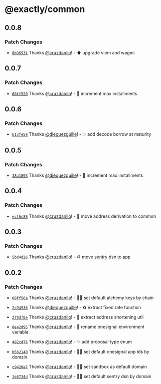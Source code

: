 # @exactly/common

## 0.0.8

### Patch Changes

- [`8b96531`](https://github.com/exactly/exa/commit/8b965313434a4bbed4c790bc7fdcd7e1658fa869) Thanks [@cruzdanilo](https://github.com/cruzdanilo)! - ⬆️ upgrade viem and wagmi

## 0.0.7

### Patch Changes

- [`60ff520`](https://github.com/exactly/exa/commit/60ff5203f58e50ee6e31aa4f53a1993a91fce29e) Thanks [@cruzdanilo](https://github.com/cruzdanilo)! - 👔 increment max installments

## 0.0.6

### Patch Changes

- [`b13fe58`](https://github.com/exactly/exa/commit/b13fe58ccbfc36abbf9735b1de512a4b6f404040) Thanks [@dieguezguille](https://github.com/dieguezguille)! - ✨ add decode borrow at maturity

## 0.0.5

### Patch Changes

- [`38a1893`](https://github.com/exactly/exa/commit/38a1893339fb26e062c00f7acce818d6cf7dcbdf) Thanks [@dieguezguille](https://github.com/dieguezguille)! - 👔 increment max installments

## 0.0.4

### Patch Changes

- [`ecf6c88`](https://github.com/exactly/exa/commit/ecf6c8802e02fc47d833543f47759dca950987c4) Thanks [@cruzdanilo](https://github.com/cruzdanilo)! - 🚚 move address derivation to common

## 0.0.3

### Patch Changes

- [`5bd4d26`](https://github.com/exactly/exa/commit/5bd4d26118f0355bb6fd45d0c04943f35e7b71e5) Thanks [@cruzdanilo](https://github.com/cruzdanilo)! - ♻️ move sentry dsn to app

## 0.0.2

### Patch Changes

- [`68ff56a`](https://github.com/exactly/exa/commit/68ff56ab5e2e5f6c2e35a4c3b4de41c6db5c7b86) Thanks [@cruzdanilo](https://github.com/cruzdanilo)! - 🧑‍💻 set default alchemy keys by chain

- [`2c94536`](https://github.com/exactly/exa/commit/2c94536dcf3480570bf89ae923b25d5394692497) Thanks [@dieguezguille](https://github.com/dieguezguille)! - ♻️ extract fixed rate function

- [`279df6e`](https://github.com/exactly/exa/commit/279df6e230db5d4427c00c38b498a55bf775e755) Thanks [@cruzdanilo](https://github.com/cruzdanilo)! - 🚚 extract address shortening util

- [`8ea2d95`](https://github.com/exactly/exa/commit/8ea2d9528484d08b7959b78a9702f2a5bb61b406) Thanks [@cruzdanilo](https://github.com/cruzdanilo)! - 🎨 rename onesignal environment variable

- [`482cd76`](https://github.com/exactly/exa/commit/482cd76edcd1cf006cf380e30593e3fbe57eeb5c) Thanks [@cruzdanilo](https://github.com/cruzdanilo)! - ✨ add proposal type enum

- [`b5b2140`](https://github.com/exactly/exa/commit/b5b21406499339d1bdf148252070a60a27c1f3d3) Thanks [@cruzdanilo](https://github.com/cruzdanilo)! - 🧑‍💻 set default onesignal app ids by domain

- [`c9420a7`](https://github.com/exactly/exa/commit/c9420a741cc10d5341e499d35bfe4f603ad94ece) Thanks [@cruzdanilo](https://github.com/cruzdanilo)! - 🧑‍💻 set sandbox as default domain

- [`1e8734d`](https://github.com/exactly/exa/commit/1e8734dc021ba928190bfbd03f501dce9b47700a) Thanks [@cruzdanilo](https://github.com/cruzdanilo)! - 🧑‍💻 set default sentry dsn by domain
